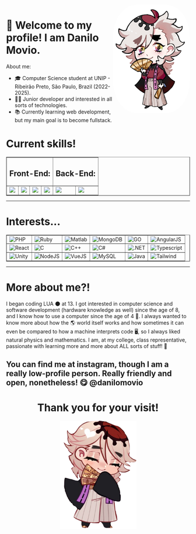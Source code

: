 <img src="douma.png" align="right" width="211" height="296" style="border-radius:30%" alt="Douma"/>
<link rel="stylesheet" href="https://cdn.jsdelivr.net/gh/devicons/devicon@v2.15.1/devicon.min.css"/> 

<h1> 🌹 Welcome to my profile! I am Danilo Movio.</h1>
<p>About me:</p>
<ul>
    <li>🎓 Computer Science student at UNIP - Ribeirão Preto, São Paulo, Brazil (2022-2025).</li>
    <li>👨‍💻 Junior developer and interested in all sorts of technologies.</li>
    <li>📚 Currently learning web development, but my main goal is to become fullstack.</li>
</ul>
<h1>Current skills!</h1>
<table border>
    <tr>
        <td colspan="4"><h2>Front-End:</h2></td>
        <td colspan="2"><h2>Back-End:</h2></td>
    </tr>
    <tr>
        <td><img src="https://cdn.jsdelivr.net/gh/devicons/devicon/icons/html5/html5-original.svg" height="50px"/></td>
        <td><img src="https://cdn.jsdelivr.net/gh/devicons/devicon/icons/css3/css3-original.svg" height="50px"/></td>
        <td><img src="https://cdn.jsdelivr.net/gh/devicons/devicon/icons/javascript/javascript-original.svg" height="50px"/></td>
        <td><img src="https://cdn.jsdelivr.net/gh/devicons/devicon/icons/bootstrap/bootstrap-original.svg" height="50px"/></td>
        <td><img src="https://cdn.jsdelivr.net/gh/devicons/devicon/icons/python/python-original.svg" height="50px"/></td>
        <td><img src="https://cdn.jsdelivr.net/gh/devicons/devicon/icons/lua/lua-original.svg" height="50px"/></td>
    </tr>
</table>
<hr/>
<h1>Interests...</h1>
<table border>
    <tr>
        <td><img src="https://cdn.jsdelivr.net/gh/devicons/devicon/icons/php/php-original.svg" height="50px" alt="PHP"/></td>
        <td><img src="https://cdn.jsdelivr.net/gh/devicons/devicon/icons/ruby/ruby-original.svg" height="50px" alt="Ruby"/></td>
        <td><img src="https://cdn.jsdelivr.net/gh/devicons/devicon/icons/matlab/matlab-original.svg" height="50px" alt="Matlab"/></td>
        <td><img src="https://cdn.jsdelivr.net/gh/devicons/devicon/icons/mongodb/mongodb-original.svg" height="50px" alt="MongoDB"/></td>
        <td><img src="https://cdn.jsdelivr.net/gh/devicons/devicon/icons/go/go-original.svg" height="50px" alt="GO"/></td>
        <td><img src="https://cdn.jsdelivr.net/gh/devicons/devicon/icons/angularjs/angularjs-original.svg" height="50px" alt="AngularJS"/></td>
    </tr>
    <tr>
        <td><img src="https://cdn.jsdelivr.net/gh/devicons/devicon/icons/react/react-original.svg" height="50px" alt="React"/></td>
        <td><img src="https://cdn.jsdelivr.net/gh/devicons/devicon/icons/c/c-original.svg" height="50px" alt="C"/></td>
        <td><img src="https://cdn.jsdelivr.net/gh/devicons/devicon/icons/cplusplus/cplusplus-original.svg" height="50px" alt="C++"/></td>
        <td><img src="https://cdn.jsdelivr.net/gh/devicons/devicon/icons/csharp/csharp-original.svg" height="50px" alt="C#"/></td>
        <td><img src="https://cdn.jsdelivr.net/gh/devicons/devicon/icons/dotnetcore/dotnetcore-original.svg" height="50px" alt=".NET"/></td>
        <td><img src="https://cdn.jsdelivr.net/gh/devicons/devicon/icons/typescript/typescript-original.svg" height="50px" alt="Typescript"/></td>
    </tr>
    <tr>
        <td><img src="https://cdn.jsdelivr.net/gh/devicons/devicon/icons/unity/unity-original.svg" height="50px" alt="Unity"/></td>
        <td><img src="https://cdn.jsdelivr.net/gh/devicons/devicon/icons/nodejs/nodejs-original.svg" height="50px" alt="NodeJS"/></td>
        <td><img src="https://cdn.jsdelivr.net/gh/devicons/devicon/icons/vuejs/vuejs-original.svg" height="50px" alt="VueJS"/></td>
        <td><img src="https://cdn.jsdelivr.net/gh/devicons/devicon/icons/mysql/mysql-original.svg" height="50px" alt="MySQL"/></td>
        <td><img src="https://cdn.jsdelivr.net/gh/devicons/devicon/icons/java/java-original.svg" height="50px" alt="Java"/></td>
        <td><img src="https://cdn.jsdelivr.net/gh/devicons/devicon/icons/tailwindcss/tailwindcss-plain.svg" height="50px" alt="Tailwind"/></td>
    </tr>
</table>
<hr/>
<h1>More about me?!</h1>
<p>I began coding LUA 🌑 at 13. I got interested in computer science and software development (hardware knowledge as well) since the age of 8, and I know how to use a computer since the age of 4 🤯. I always wanted to know more about how the 🌎 world itself works and how sometimes it can even be compared to how a machine interprets code 🖥️, so I always liked natural physics and mathematics. I am, at my college, class representative, passionate with learning more and more about ALL sorts of stuff! 🤗

<h2>You can find me at instagram, though I am a really low-profile person. Really friendly and open, nonetheless! 😋 @danilomovio</h2>
<h1 align="center">Thank you for your visit!</h1>
<img src="douma2.png" style="display: block; margin: 0 auto;" width="211" height="296" style="border-radius:30%" alt="Douma"/>
